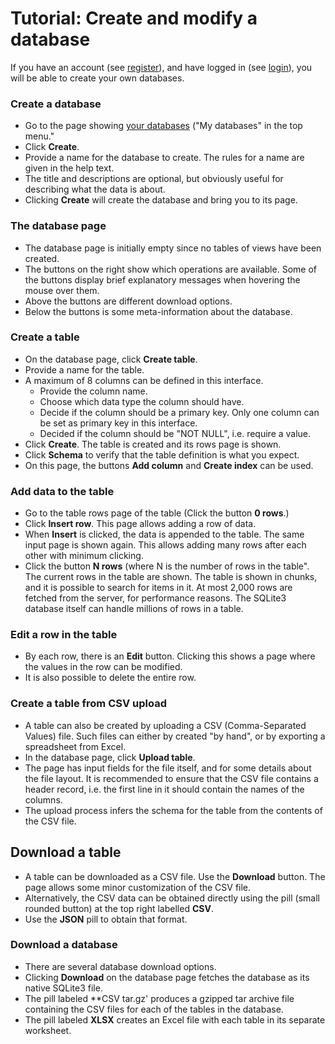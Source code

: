 # Tutorial: Create and modify a database

If you have an account (see [register](/user/register)), and have logged in
(see [login](/user/login)), you will be able to create your own databases.

### Create a database

- Go to the page showing [your databases](/dbs/owner)
  ("My databases" in the top menu."
- Click **Create**.
- Provide a name for the database to create. The rules for a name are given
  in the help text.
- The title and descriptions are optional, but obviously useful for
  describing what the data is about.
- Clicking **Create** will create the database and bring you to its page.

### The database page
- The database page is initially empty since no tables of views have been
  created.
- The buttons on the right show which operations are available. Some of the
  buttons display brief explanatory messages when hovering the mouse over them.
- Above the buttons are different download options.
- Below the buttons is some meta-information about the database.

### Create a table

- On the database page, click **Create table**.
- Provide a name for the table.
- A maximum of 8 columns can be defined in this interface.
    - Provide the column name.
    - Choose which data type the column should have.
    - Decide if the column should be a primary key. Only one column
      can be set as primary key in this interface.
    - Decided if the column should be "NOT NULL", i.e. require a value.
- Click **Create**. The table is created and its rows page is shown.
- Click **Schema** to verify that the table definition is what you expect.
- On this page, the buttons **Add column** and **Create index** can be used.

### Add data to the table

- Go to the table rows page of the table (Click the button **0 rows**.)
- Click **Insert row**. This page allows adding a row of data.
- When **Insert** is clicked, the data is appended to the table.
  The same input page is shown again. This allows adding many rows after each
  other with minimum clicking.
- Click the button **N rows** (where N is the number of rows in the table".
  The current rows in the table are shown. The table is shown in chunks, 
  and it is possible to search for items in it. At most
  2,000 rows are fetched from the server, for performance reasons.
  The SQLite3 database itself can handle millions of rows in a table.

### Edit a row in the table

- By each row, there is an **Edit** button. Clicking this shows a page where
  the values in the row can be modified.
- It is also possible to delete the entire row.

### Create a table from CSV upload

- A table can also be created by uploading a CSV (Comma-Separated Values) file.
  Such files can either by created "by hand", or by exporting a spreadsheet
  from Excel.
- In the database page, click **Upload table**.
- The page has input fields for the file itself, and for some details
  about the file layout. It is recommended to ensure that the CSV file
  contains a header record, i.e. the first line in it should contain the
  names of the columns.
- The upload process infers the schema for the table from the contents
  of the CSV file.

## Download a table

- A table can be downloaded as a CSV file. Use the **Download** button.
  The page allows some minor customization of the CSV file.
- Alternatively, the CSV data can be obtained directly using the
  pill (small rounded button) at the top right labelled **CSV**.
- Use the **JSON** pill to obtain that format.

### Download a database

- There are several database download options.
- Clicking **Download** on the database page fetches the database as its
  native SQLite3 file.
- The pill labeled **CSV tar.gz' produces a gzipped tar archive file containing
  the CSV files for each of the tables in the database.
- The pill labeled **XLSX** creates an Excel file with each table in its
  separate worksheet.

